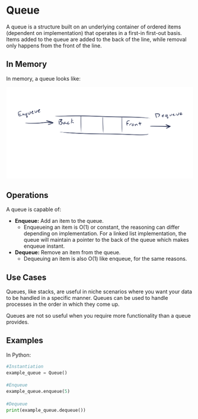 # Queue

A queue is a structure built on an underlying container of ordered items (dependent on implementation) that operates in a first-in first-out basis. Items added to the queue are added to the back of the line, while removal only happens from the front of the line.

## In Memory

In memory, a queue looks like:

![Image of Queue in Memory](images/Queue.png)


## Operations

A queue is capable of:

* **Enqueue:** Add an item to the queue.
    * Enqueueing an item is O(1) or constant, the reasoning can differ depending on implementation. For a linked list implementation, the queue will maintain a pointer to the back of the queue which makes enqueue instant.
* **Dequeue:** Remove an item from the queue.
    * Dequeuing an item is also O(1) like enqueue, for the same reasons.

## Use Cases

Queues, like stacks, are useful in niche scenarios where you want your data to be handled in a specific manner. Queues can be used to handle processes in the order in which they come up.

Queues are not so useful when you require more functionality than a queue provides.

## Examples

In Python:

```python
#Instantiation
example_queue = Queue()

#Enqueue
example_queue.enqueue(5)

#Dequeue
print(example_queue.dequeue())
```
